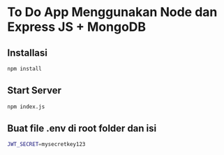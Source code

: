 # To Do App Menggunakan Node dan Express JS + MongoDB

## Installasi

```bash
npm install
```

## Start Server

```bash
npm index.js
```

## Buat file .env di root folder dan isi

```bash
JWT_SECRET=mysecretkey123
```
